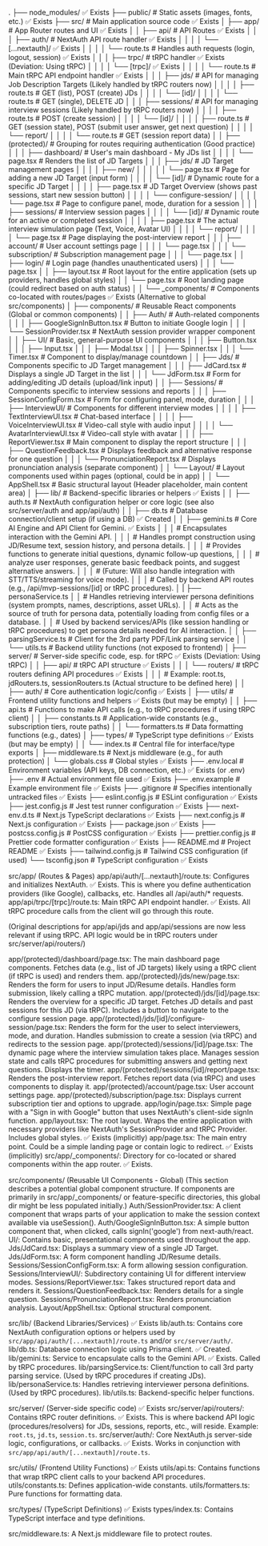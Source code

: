 .
├── node_modules/                                                    ✅ Exists
├── public/           # Static assets (images, fonts, etc.)            ✅ Exists
├── src/              # Main application source code                     ✅ Exists
│   ├── app/          # App Router routes and UI                       ✅ Exists
│   │   ├── api/      # API Routes                                     ✅ Exists
│   │   │   ├── auth/   # NextAuth API route handler                   ✅ Exists
│   │   │   │   └── [...nextauth]/                                   ✅ Exists
│   │   │   │       └── route.ts   # Handles auth requests (login, logout, session) ✅ Exists
│   │   │   ├── trpc/   # tRPC handler                                 ✅ Exists (Deviation: Using tRPC)
│   │   │   │   └── [trpc]/                                          ✅ Exists
│   │   │   │       └── route.ts   # Main tRPC API endpoint handler    ✅ Exists
│   │   │   ├── jds/    # API for managing Job Description Targets (Likely handled by tRPC routers now)
│   │   │   │   ├── route.ts       # GET (list), POST (create) JDs
│   │   │   │   └── [id]/
│   │   │   │       └── route.ts   # GET (single), DELETE JD
│   │   │   ├── sessions/ # API for managing interview sessions (Likely handled by tRPC routers now)
│   │   │   │   ├── route.ts       # POST (create session)
│   │   │   │   └── [id]/
│   │   │   │       ├── route.ts   # GET (session state), POST (submit user answer, get next question)
│   │   │   │       └── report/
│   │   │   │           └── route.ts # GET (session report data)
│   │   ├── (protected)/ # Grouping for routes requiring authentication (Good practice)
│   │   │   ├── dashboard/ # User's main dashboard - My JDs list
│   │   │   │   └── page.tsx       # Renders the list of JD Targets
│   │   │   ├── jds/     # JD Target management pages
│   │   │   │   ├── new/
│   │   │   │   │   └── page.tsx   # Page for adding a new JD Target (input form)
│   │   │   │   └── [id]/  # Dynamic route for a specific JD Target
│   │   │   │       ├── page.tsx   # JD Target Overview (shows past sessions, start new session button)
│   │   │   │       └── configure-session/
│   │   │   │           └── page.tsx # Page to configure panel, mode, duration for a session
│   │   │   ├── sessions/ # Interview session pages
│   │   │   │   └── [id]/  # Dynamic route for an active or completed session
│   │   │   │       ├── page.tsx   # The actual interview simulation page (Text, Voice, Avatar UI)
│   │   │   │       └── report/
│   │   │   │           └── page.tsx # Page displaying the post-interview report
│   │   │   ├── account/ # User account settings page
│   │   │   │   └── page.tsx
│   │   │   └── subscription/ # Subscription management page
│   │   │       └── page.tsx
│   │   ├── login/    # Login page (handles unauthenticated users)
│   │   │   └── page.tsx
│   │   ├── layout.tsx # Root layout for the entire application (sets up providers, handles global styles)
│   │   └── page.tsx   # Root landing page (could redirect based on auth status)
│   │   └── _components/ # Components co-located with routes/pages    ✅ Exists (Alternative to global src/components)
│   ├── components/   # Reusable React components (Global or common components)
│   │   ├── Auth/           # Auth-related components
│   │   │   ├── GoogleSignInButton.tsx # Button to initiate Google login
│   │   │   └── SessionProvider.tsx    # NextAuth session provider wrapper component
│   │   ├── UI/             # Basic, general-purpose UI components
│   │   │   ├── Button.tsx
│   │   │   ├── Input.tsx
│   │   │   ├── Modal.tsx
│   │   │   ├── Spinner.tsx
│   │   │   └── Timer.tsx       # Component to display/manage countdown
│   │   ├── Jds/            # Components specific to JD Target management
│   │   │   ├── JdCard.tsx        # Displays a single JD Target in the list
│   │   │   └── JdForm.tsx        # Form for adding/editing JD details (upload/link input)
│   │   ├── Sessions/       # Components specific to interview sessions and reports
│   │   │   ├── SessionConfigForm.tsx # Form for configuring panel, mode, duration
│   │   │   ├── InterviewUI/      # Components for different interview modes
│   │   │   │   ├── TextInterviewUI.tsx    # Chat-based interface
│   │   │   │   ├── VoiceInterviewUI.tsx   # Video-call style with audio input
│   │   │   │   └── AvatarInterviewUI.tsx  # Video-call style with avatar
│   │   │   ├── ReportViewer.tsx      # Main component to display the report structure
│   │   │   ├── QuestionFeedback.tsx  # Displays feedback and alternative response for one question
│   │   │   └── PronunciationReport.tsx # Displays pronunciation analysis (separate component)
│   │   └── Layout/         # Layout components used within pages (optional, could be in app)
│   │       └── AppShell.tsx    # Basic structural layout (Header placeholder, main content area)
│   ├── lib/            # Backend-specific libraries or helpers         ✅ Exists
│   │   ├── auth.ts         # NextAuth configuration helper or core logic (see also src/server/auth and app/api/auth)
│   │   ├── db.ts           # Database connection/client setup (if using a DB) ✅ Created
│   │   ├── gemini.ts       # Core AI Engine and API Client for Gemini.   ✅ Exists
│   │   │   # Encapsulates interaction with the Gemini API.
│   │   │   # Handles prompt construction using JD/Resume text, session history, and persona details.
│   │   │   # Provides functions to generate initial questions, dynamic follow-up questions,
│   │   │   # analyze user responses, generate basic feedback points, and suggest alternative answers.
│   │   │   # (Future: Will also handle integration with STT/TTS/streaming for voice mode).
│   │   │   # Called by backend API routes (e.g., /api/mvp-sessions/[id] or tRPC procedures).
│   |   ├── personaService.ts
│   │   # Handles retrieving interviewer persona definitions (system prompts, names, descriptions, asset URLs).
│   │   # Acts as the source of truth for persona data, potentially loading from config files or a database.
│   │   # Used by backend services/APIs (like session handling or tRPC procedures) to get persona details needed for AI interaction.
│   │   ├── parsingService.ts # Client for the 3rd party PDF/Link parsing service
│   │   └── utils.ts        # Backend utility functions (not exposed to frontend)
│   ├── server/         # Server-side specific code, esp. for tRPC     ✅ Exists (Deviation: Using tRPC)
│   │   ├── api/          # tRPC API structure                         ✅ Exists
│   │   │   └── routers/  # tRPC routers defining API procedures       ✅ Exists
│   │   │       # Example: root.ts, jdRouters.ts, sessionRouters.ts (Actual structure to be defined here)
│   │   ├── auth/         # Core authentication logic/config             ✅ Exists
│   ├── utils/          # Frontend utility functions and helpers       ✅ Exists (but may be empty)
│   │   ├── api.ts          # Functions to make API calls (e.g., to tRPC procedures if using tRPC client)
│   │   ├── constants.ts    # Application-wide constants (e.g., subscription tiers, route paths)
│   │   └── formatters.ts   # Data formatting functions (e.g., dates)
│   ├── types/          # TypeScript type definitions                  ✅ Exists (but may be empty)
│   │   └── index.ts        # Central file for interface/type exports
│   ├── middleware.ts   # Next.js middleware (e.g., for auth protection)
│   └── globals.css     # Global styles                                ✅ Exists
├── .env.local        # Environment variables (API keys, DB connection, etc.) ✅ Exists (or .env)
├── .env              # Actual environment file used                   ✅ Exists
├── .env.example      # Example environment file                       ✅ Exists
├── .gitignore        # Specifies intentionally untracked files        ✅ Exists
├── eslint.config.js  # ESLint configuration                           ✅ Exists
├── jest.config.js    # Jest test runner configuration                 ✅ Exists
├── next-env.d.ts     # Next.js TypeScript declarations                ✅ Exists
├── next.config.js    # Next.js configuration                          ✅ Exists
├── package.json                                                       ✅ Exists
├── postcss.config.js # PostCSS configuration                          ✅ Exists
├── prettier.config.js # Prettier code formatter configuration         ✅ Exists
├── README.md         # Project README                                 ✅ Exists
├── tailwind.config.js # Tailwind CSS configuration (if used)
└── tsconfig.json     # TypeScript configuration                       ✅ Exists


src/app/ (Routes & Pages)
app/api/auth/[...nextauth]/route.ts: Configures and initializes NextAuth. ✅ Exists. This is where you define authentication providers (like Google), callbacks, etc. Handles all /api/auth/* requests.
app/api/trpc/[trpc]/route.ts: Main tRPC API endpoint handler. ✅ Exists. All tRPC procedure calls from the client will go through this route.

(Original descriptions for app/api/jds and app/api/sessions are now less relevant if using tRPC. API logic would be in tRPC routers under src/server/api/routers/)

app/(protected)/dashboard/page.tsx: The main dashboard page components. Fetches data (e.g., list of JD targets) likely using a tRPC client (if tRPC is used) and renders them.
app/(protected)/jds/new/page.tsx: Renders the form for users to input JD/Resume details. Handles form submission, likely calling a tRPC mutation.
app/(protected)/jds/[id]/page.tsx: Renders the overview for a specific JD target. Fetches JD details and past sessions for this JD (via tRPC). Includes a button to navigate to the configure session page.
app/(protected)/jds/[id]/configure-session/page.tsx: Renders the form for the user to select interviewers, mode, and duration. Handles submission to create a session (via tRPC) and redirects to the session page.
app/(protected)/sessions/[id]/page.tsx: The dynamic page where the interview simulation takes place. Manages session state and calls tRPC procedures for submitting answers and getting next questions. Displays the timer.
app/(protected)/sessions/[id]/report/page.tsx: Renders the post-interview report. Fetches report data (via tRPC) and uses components to display it.
app/(protected)/account/page.tsx: User account settings page.
app/(protected)/subscription/page.tsx: Displays current subscription tier and options to upgrade.
app/login/page.tsx: Simple page with a "Sign in with Google" button that uses NextAuth's client-side signIn function.
app/layout.tsx: The root layout. Wraps the entire application with necessary providers like NextAuth's SessionProvider and tRPC Provider. Includes global styles. ✅ Exists (implicitly)
app/page.tsx: The main entry point. Could be a simple landing page or contain logic to redirect. ✅ Exists (implicitly)
src/app/_components/: Directory for co-located or shared components within the app router. ✅ Exists.

src/components/ (Reusable UI Components - Global)
(This section describes a potential global component structure. If components are primarily in src/app/_components/ or feature-specific directories, this global dir might be less populated initially.)
Auth/SessionProvider.tsx: A client component that wraps parts of your application to make the session context available via useSession().
Auth/GoogleSignInButton.tsx: A simple button component that, when clicked, calls signIn('google') from next-auth/react.
UI/: Contains basic, presentational components used throughout the app.
Jds/JdCard.tsx: Displays a summary view of a single JD Target.
Jds/JdForm.tsx: A form component handling JD/Resume details.
Sessions/SessionConfigForm.tsx: A form allowing session configuration.
Sessions/InterviewUI/: Subdirectory containing UI for different interview modes.
Sessions/ReportViewer.tsx: Takes structured report data and renders it.
Sessions/QuestionFeedback.tsx: Renders details for a single question.
Sessions/PronunciationReport.tsx: Renders pronunciation analysis.
Layout/AppShell.tsx: Optional structural component.

src/lib/ (Backend Libraries/Services) ✅ Exists
lib/auth.ts: Contains core NextAuth configuration options or helpers used by `src/app/api/auth/[...nextauth]/route.ts` and/or `src/server/auth/`.
lib/db.ts: Database connection logic using Prisma client. ✅ Created.
lib/gemini.ts: Service to encapsulate calls to the Gemini API. ✅ Exists. Called by tRPC procedures.
lib/parsingService.ts: Client/function to call 3rd party parsing service. (Used by tRPC procedures if creating JDs).
lib/personaService.ts: Handles retrieving interviewer persona definitions. (Used by tRPC procedures).
lib/utils.ts: Backend-specific helper functions.

src/server/ (Server-side specific code) ✅ Exists
src/server/api/routers/: Contains tRPC router definitions. ✅ Exists. This is where backend API logic (procedures/resolvers) for JDs, sessions, reports, etc., will reside. Example: `root.ts`, `jd.ts`, `session.ts`.
src/server/auth/: Core NextAuth.js server-side logic, configurations, or callbacks. ✅ Exists. Works in conjunction with `src/app/api/auth/[...nextauth]/route.ts`.

src/utils/ (Frontend Utility Functions) ✅ Exists
utils/api.ts: Contains functions that wrap tRPC client calls to your backend API procedures.
utils/constants.ts: Defines application-wide constants.
utils/formatters.ts: Pure functions for formatting data.

src/types/ (TypeScript Definitions) ✅ Exists
types/index.ts: Contains TypeScript interface and type definitions.

src/middleware.ts:
A Next.js middleware file to protect routes.
